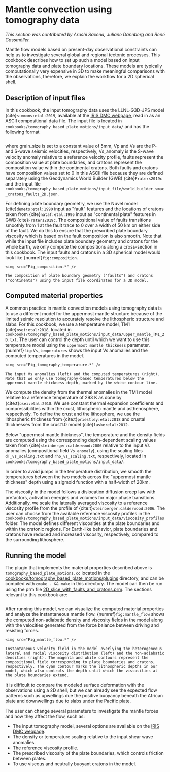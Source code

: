 ﻿# Mantle convection using tomography data

*This section was contributed by Arushi Saxena, Juliane Dannberg and Ren&eacute; Gassm&ouml;ller.*

Mantle flow models based on present-day observational constraints can help us to investigate several global and regional tectonic processes.
This cookbook describes how to set up such a model based on input tomography data and plate boundary locations. These models are typically computationally very expensive in 3D to make meaningful comparisons with the observations, therefore, we explain the workflow for a 2D spherical shell.

## Description of input files

In this cookbook, the input tomography data uses the LLNL-G3D-JPS model {cite}`simmons:etal:2019`, available at the [IRIS DMC webpage](http://ds.iris.edu/ds/products/emc-earthmodels/), read in as an ASCII compositional data file. The input file is located in `cookbooks/tomography_based_plate_motions/input_data/` and has the following format
```{literalinclude} input_tomography.part.txt
```
where grain_size is set to a constant value of 5mm, Vp and Vs are the P- and S-wave seismic velocities, respectively, Vs_anomaly is the S-wave velocity anomaly relative to a reference velocity profile, faults represent the composition value at plate boundaries, and cratons represent the composition value within the continental cratons. Both faults and cratons have composition values set to 0 in this ASCII file because they are defined separately using the Geodynamics World Builder (GWB) {cite}`Fraters2019c` and the input file `cookbooks/tomography_based_plate_motions/input_file/world_builder_smac_cratons_faults_2D.json`.

For defining plate boundary geometry, we use the Nuvel model {cite}`demets:etal:1990` input as "fault" features and the locations of cratons taken from {cite}`nataf:etal:1996` input as "continental plate" features in GWB {cite}`Fraters2019c`. The compositional value of faults transitions smoothly from 1 at the fault trace to 0 over a width of 50 km on either side of the fault. We do this to ensure that the prescribed plate boundary viscosity which is based on the fault composition is also smooth.
Note that while the input file includes plate boundary geometry and cratons for the whole Earth, we only compute the compositions along a cross-section in this cookbook.
The input faults and cratons in a 3D spherical model would look like {numref}`fig:composition`.

```{figure-md} fig:composition
<img src="Fig_composition.*" />

The composition of plate boundary geometry ("faults") and cratons ("continents") using the input file coordinates for a 3D model.
```

## Computed material properties
A common practice in mantle convection models using tomography data is to use a different model for the uppermost mantle structure because of the limited seimic resolution to accurately resolve the lithospheric structure and slabs. For this cookbook, we use a temperature model, TM1 {cite}`osei:etal:2018`, located in `cookbooks/tomography_based_plate_motions/input_data/upper_mantle_TM1_2D.txt`. The user can control the depth until which we want to use this temperature model using the `uppermost mantle thickness` parameter.
{numref}`fig:Vs_temperatures` shows the input Vs anomalies and the computed temperatures in the model.

```{figure-md} fig:Vs_temperatures
<img src="Fig_tomography_temperature.*" />

The input Vs anomalies (left) and the computed temperatures (right). Note that we only use tomography-based temperatures below the uppermost mantle thickness depth, marked by the white contour line.
```

We compute the density from the thermal anomalies in the TM1 model relative to a reference temperature of 293 K as done by {cite:t}`osei:etal:2018`. We use constant thermal expansion coefficients and compressibilities within the crust, lithospheric mantle and asthenosphere, respectively. To define the crust and the lithosphere, we use the lithospheric thickness from {cite:t}`priestley:etal:2018` and crustal thicknesses from the crust1.0 model {cite}`laske:elal:2012`.

Below "uppermost mantle thickness", the temperature and the density fields are computed using the corresponding depth-dependent scaling values taken from {cite}`steinberger:calderwood:2006` relative to the input Vs anomalies (compositional field `Vs_anomaly`), using the scaling files `dT_vs_scaling.txt` and `rho_vs_scaling.txt`, respectively, located in `cookbooks/tomography_based_plate_motions/input_data/`.

In order to avoid jumps in the temperature distribution, we smooth the temperatures between the two models across the "uppermost mantle thickness" depth using a sigmoid function with a half-width of 20km.

The viscosity in the model follows a dislocation diffusion creep law with prefactors, activation energies and volumes for major phase transitions. Additionally, we scale the laterally averaged viscosity to a reference viscosity profile from the profile of {cite:t}`steinberger:calderwood:2006`. The user can choose from the available reference viscosity profiles in the `cookbooks/tomography_based_plate_motions/input_data/viscosity_profiles` folder.
The model defines different viscosities at the plate boundaries and within the cratonic regions. For Earth-like behavior, plate boundaries and cratons have reduced and increased viscosity, respectively, compared to the surrounding lithosphere.

## Running the model
The plugin that implements the material properties described above is `tomography_based_plate_motions.cc` located in the [cookbooks/tomography_based_plate_motions/plugins](https://www.github.com/geodynamics/aspect/blob/main/cookbooks/tomography_based_plate_motions/plugins) directory, and can be compiled with
`cmake . && make` in this directory.
The model can then be run using the prm file [2D_slice_with_faults_and_cratons.prm](https://www.github.com/geodynamics/aspect/blob/main/cookbooks/tomography_based_plate_motions/2D_slice_with_faults_and_cratons.prm). The sections relevant to this cookbook are:

```{literalinclude} tomography_based_plate_motions.part.prm
```

After running this model, we can visualize the computed material properties and analyze the instantaneous mantle flow. {numref}`fig:mantle_flow` shows the computed non-adiabatic density and viscosity fields in the model along with the velocities generated from the force balance between driving and resisting forces.

```{figure-md} fig:mantle_flow
<img src="Fig_mantle_flow.*" />

Instantaneous velocity field in the model overlying the heterogeneous lateral and radial viscosity distribution (left) and the non-adiabatic densities (right). The magenta and white contours represent the compositional field corresponding to plate boundaries and cratons, respectively. The cyan contour marks the lithospheric depths in our model, which also controls the depth until which the viscosities at the plate boundaries extend.
```
It is difficult to compare the modeled surface deformation with the observations using a 2D shell, but we can already see the expected flow patterns such as upwellings due the positive buoyancy beneath the African plate and downwellings due to slabs under the Pacific plate.

The user can change several parameters to investigate the mantle forces and how they affect the flow, such as:

- The input tomography model, several options are available on the [IRIS DMC webpage](http://ds.iris.edu/ds/products/emc-earthmodels/).
- The density or temperature scaling relative to the input shear wave anomalies.
- The reference viscosity profile.
- The prescribed viscosity of the plate boundaries, which controls friction between plates.
- To use viscous and neutrally buoyant cratons in the model.
